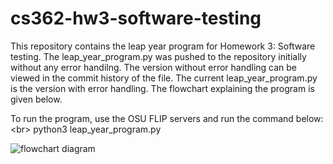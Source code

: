 # cs362-hw3-software-testing
This repository contains the leap year program for Homework 3: Software testing. The leap_year_program.py was pushed to the repository initially without any error handilng. The version without error handling can be viewed in the commit history of the file. The current leap_year_program.py is the version with error handling. The flowchart explaining the program is given below.

To run the program, use the OSU FLIP servers and run the command below:<br\>
python3 leap_year_program.py

![flowchart diagram](https://github.com/johnand4/cs362-hw3-software-testing/blob/main/flowchart.png)
